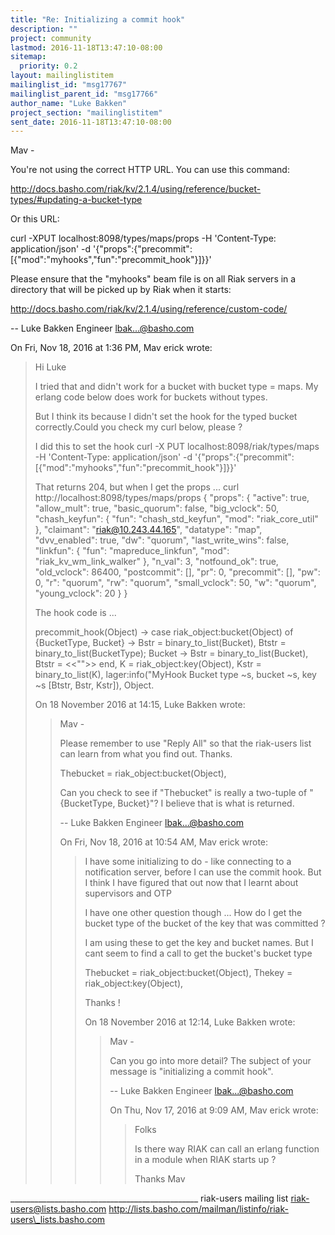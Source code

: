 ```yaml
---
title: "Re: Initializing a commit hook"
description: ""
project: community
lastmod: 2016-11-18T13:47:10-08:00
sitemap:
  priority: 0.2
layout: mailinglistitem
mailinglist_id: "msg17767"
mailinglist_parent_id: "msg17766"
author_name: "Luke Bakken"
project_section: "mailinglistitem"
sent_date: 2016-11-18T13:47:10-08:00
---
```



Mav -

You're not using the correct HTTP URL. You can use this command:

http://docs.basho.com/riak/kv/2.1.4/using/reference/bucket-types/#updating-a-bucket-type

Or this URL:

curl -XPUT localhost:8098/types/maps/props -H 'Content-Type:
application/json' -d
'{"props":{"precommit":[{"mod":"myhooks","fun":"precommit\_hook"}]}}'

Please ensure that the "myhooks" beam file is on all Riak servers in a
directory that will be picked up by Riak when it starts:

http://docs.basho.com/riak/kv/2.1.4/using/reference/custom-code/

--
Luke Bakken
Engineer
lbak...@basho.com

On Fri, Nov 18, 2016 at 1:36 PM, Mav erick  wrote:
> Hi Luke
>
> I tried that and didn't work for a bucket with bucket type = maps. My erlang
> code below does work for buckets without types.
>
> But I think its because I didn't set the hook for the typed bucket
> correctly.Could you check my curl below, please ?
>
> I did this to set the hook
> curl -X PUT localhost:8098/riak/types/maps -H 'Content-Type:
> application/json' -d
> '{"props":{"precommit":[{"mod":"myhooks","fun":"precommit\_hook"}]}}'
>
> That returns 204, but when I get the props ...
> curl http://localhost:8098/types/maps/props
> {
> "props": {
> "active": true,
> "allow\_mult": true,
> "basic\_quorum": false,
> "big\_vclock": 50,
> "chash\_keyfun": {
> "fun": "chash\_std\_keyfun",
> "mod": "riak\_core\_util"
> },
> "claimant": "riak@10.243.44.165",
> "datatype": "map",
> "dvv\_enabled": true,
> "dw": "quorum",
> "last\_write\_wins": false,
> "linkfun": {
> "fun": "mapreduce\_linkfun",
> "mod": "riak\_kv\_wm\_link\_walker"
> },
> "n\_val": 3,
> "notfound\_ok": true,
> "old\_vclock": 86400,
> "postcommit": [],
> "pr": 0,
> "precommit": [],
> "pw": 0,
> "r": "quorum",
> "rw": "quorum",
> "small\_vclock": 50,
> "w": "quorum",
> "young\_vclock": 20
> }
> }
>
> The hook code is ...
>
> precommit\_hook(Object) ->
> case riak\_object:bucket(Object) of
> {BucketType, Bucket} -> Bstr = binary\_to\_list(Bucket), Btstr =
> binary\_to\_list(BucketType);
> Bucket -> Bstr = binary\_to\_list(Bucket), Btstr = <<"">>
> end,
> K = riak\_object:key(Object),
> Kstr = binary\_to\_list(K),
> lager:info("MyHook Bucket type ~s, bucket ~s, key ~s [Btstr, Bstr,
> Kstr]),
> Object.
>
>
> On 18 November 2016 at 14:15, Luke Bakken  wrote:
>>
>> Mav -
>>
>> Please remember to use "Reply All" so that the riak-users list can
>> learn from what you find out. Thanks.
>>
>> Thebucket = riak\_object:bucket(Object),
>>
>> Can you check to see if "Thebucket" is really a two-tuple of
>> "{BucketType, Bucket}"? I believe that is what is returned.
>>
>> --
>> Luke Bakken
>> Engineer
>> lbak...@basho.com
>>
>> On Fri, Nov 18, 2016 at 10:54 AM, Mav erick  wrote:
>> > I have some initializing to do - like connecting to a notification
>> > server,
>> > before I can use the commit hook. But I think I have figured that out
>> > now
>> > that I learnt about supervisors and OTP
>> >
>> > I have one other question though ...
>> > How do I get the bucket type of the bucket of the key that was committed
>> > ?
>> >
>> > I am using these to get the key and bucket names. But I cant seem to
>> > find a
>> > call to get the bucket's bucket type
>> >
>> > Thebucket = riak\_object:bucket(Object),
>> > Thekey = riak\_object:key(Object),
>> >
>> > Thanks !
>> >
>> > On 18 November 2016 at 12:14, Luke Bakken  wrote:
>> >>
>> >> Mav -
>> >>
>> >> Can you go into more detail? The subject of your message is
>> >> "initializing a commit hook".
>> >>
>> >> --
>> >> Luke Bakken
>> >> Engineer
>> >> lbak...@basho.com
>> >>
>> >> On Thu, Nov 17, 2016 at 9:09 AM, Mav erick  wrote:
>> >> > Folks
>> >> >
>> >> > Is there way RIAK can call an erlang function in a module when RIAK
>> >> > starts
>> >> > up ?
>> >> >
>> >> > Thanks
>> >> > Mav
>> >
>> >
>
>

\_\_\_\_\_\_\_\_\_\_\_\_\_\_\_\_\_\_\_\_\_\_\_\_\_\_\_\_\_\_\_\_\_\_\_\_\_\_\_\_\_\_\_\_\_\_\_
riak-users mailing list
riak-users@lists.basho.com
http://lists.basho.com/mailman/listinfo/riak-users\_lists.basho.com

